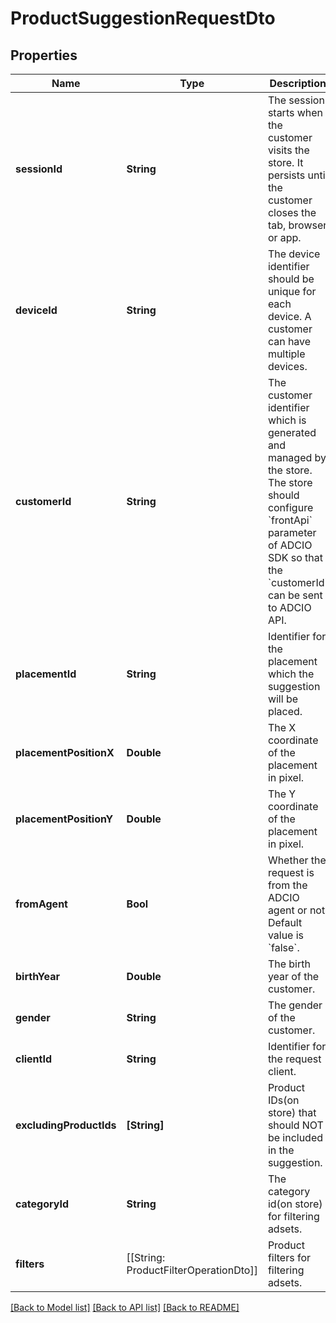 # ProductSuggestionRequestDto

## Properties
Name | Type | Description | Notes
------------ | ------------- | ------------- | -------------
**sessionId** | **String** | The session starts when the customer visits the store. It persists until the customer closes the tab, browser or app. | 
**deviceId** | **String** | The device identifier should be unique for each device. A customer can have multiple devices. | 
**customerId** | **String** | The customer identifier which is generated and managed by the store. The store should configure &#x60;frontApi&#x60; parameter of ADCIO SDK so that the &#x60;customerId&#x60; can be sent to ADCIO API. | [optional] 
**placementId** | **String** | Identifier for the placement which the suggestion will be placed. | 
**placementPositionX** | **Double** | The X coordinate of the placement in pixel. | [optional] 
**placementPositionY** | **Double** | The Y coordinate of the placement in pixel. | [optional] 
**fromAgent** | **Bool** | Whether the request is from the ADCIO agent or not. Default value is &#x60;false&#x60;. | [optional] 
**birthYear** | **Double** | The birth year of the customer. | [optional] 
**gender** | **String** | The gender of the customer. | [optional] 
**clientId** | **String** | Identifier for the request client. | 
**excludingProductIds** | **[String]** | Product IDs(on store) that should NOT be included in the suggestion. | [optional] 
**categoryId** | **String** | The category id(on store) for filtering adsets. | [optional] 
**filters** | [[String: ProductFilterOperationDto]] | Product filters for filtering adsets. | [optional] 

[[Back to Model list]](../README.md#documentation-for-models) [[Back to API list]](../README.md#documentation-for-api-endpoints) [[Back to README]](../README.md)



